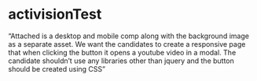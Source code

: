 # activisionTest
“Attached is a desktop and mobile comp along with the background image as a separate asset. We want the candidates to create a responsive page that when clicking the button it opens a youtube video in a modal. The candidate shouldn’t use any libraries other than jquery and the button should be created using CSS”
